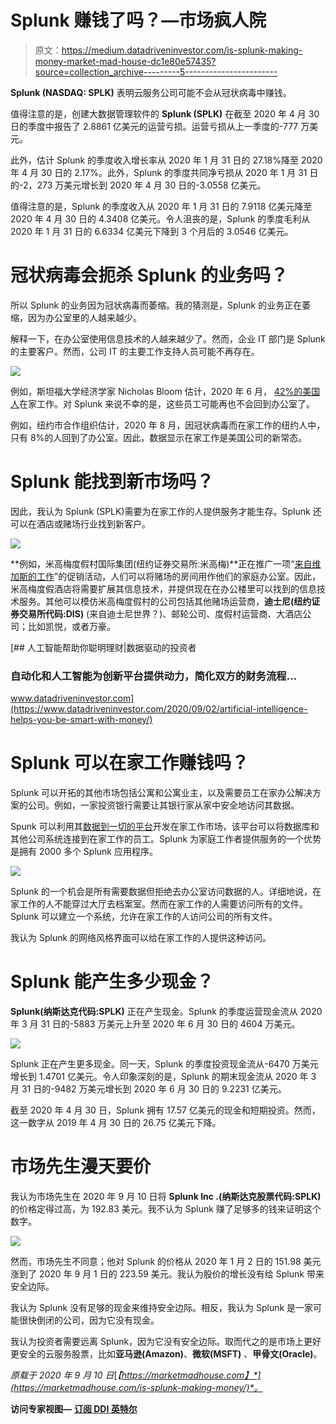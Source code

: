 # Splunk 赚钱了吗？—市场疯人院

> 原文：<https://medium.datadriveninvestor.com/is-splunk-making-money-market-mad-house-dc1e80e57435?source=collection_archive---------5----------------------->

**Splunk (NASDAQ: SPLK)** 表明云服务公司可能不会从冠状病毒中赚钱。

值得注意的是，创建大数据管理软件的 **Splunk (SPLK)** 在截至 2020 年 4 月 30 日的季度中报告了 2.8861 亿美元的运营亏损。运营亏损从上一季度的-777 万美元。

此外，估计 Splunk 的季度收入增长率从 2020 年 1 月 31 日的 27.18%降至 2020 年 4 月 30 日的 2.17%。此外，Splunk 的季度共同净亏损从 2020 年 1 月 31 日的-2，273 万美元增长到 2020 年 4 月 30 日的-3.0558 亿美元。

值得注意的是，Splunk 的季度收入从 2020 年 1 月 31 日的 7.9118 亿美元降至 2020 年 4 月 30 日的 4.3408 亿美元。令人沮丧的是，Splunk 的季度毛利从 2020 年 1 月 31 日的 6.6334 亿美元下降到 3 个月后的 3.0546 亿美元。

# 冠状病毒会扼杀 Splunk 的业务吗？

所以 Splunk 的业务因为冠状病毒而萎缩。我的猜测是，Splunk 的业务正在萎缩，因为办公室里的人越来越少。

解释一下，在办公室使用信息技术的人越来越少了。然而，企业 IT 部门是 Splunk 的主要客户。然而，公司 IT 的主要工作支持人员可能不再存在。

![](img/c0023ffbcc02fe59f80c9e2cd5a0b6fc.png)

例如，斯坦福大学经济学家 Nicholas Bloom 估计，2020 年 6 月， [42%的美国人](https://news.stanford.edu/2020/06/29/snapshot-new-working-home-economy/)在家工作。对 Splunk 来说不幸的是，这些员工可能再也不会回到办公室了。

例如，纽约市合作组织估计，2020 年 8 月，因冠状病毒而在家工作的纽约人中，只有 8%的人回到了办公室。因此，数据显示在家工作是美国公司的新常态。

# Splunk 能找到新市场吗？

因此，我认为 Splunk (SPLK)需要为在家工作的人提供服务才能生存。Splunk 还可以在酒店或赌场行业找到新客户。

![](img/95a1767514bc4714349f364f78e1a263.png)

**例如，米高梅度假村国际集团(纽约证券交易所:米高梅)**正在推广一项“[来自维加斯的工作](https://marketmadhouse.com/can-work-from-vegas-save-mgm-resorts/)”的促销活动，人们可以将赌场的房间用作他们的家庭办公室。因此，米高梅度假酒店将需要扩展其信息技术，并提供现在在办公楼里可以找到的信息技术服务。其他可以模仿米高梅度假村的公司包括其他赌场运营商，**迪士尼(纽约证券交易所代码:DIS)** (来自迪士尼世界？)、邮轮公司、度假村运营商、大酒店公司；比如凯悦，或者万豪。

[](https://www.datadriveninvestor.com/2020/09/02/artificial-intelligence-helps-you-be-smart-with-money/) [## 人工智能帮助你聪明理财|数据驱动的投资者

### 自动化和人工智能为创新平台提供动力，简化双方的财务流程…

www.datadriveninvestor.com](https://www.datadriveninvestor.com/2020/09/02/artificial-intelligence-helps-you-be-smart-with-money/) 

# Splunk 可以在家工作赚钱吗？

Splunk 可以开拓的其他市场包括公寓和公寓业主，以及需要员工在家办公解决方案的公司。例如，一家投资银行需要让其银行家从家中安全地访问其数据。

Spunk 可以利用其[数据到一切的平台](https://www.splunk.com/en_us/about-splunk.html)开发在家工作市场，该平台可以将数据库和其他公司系统连接到在家工作的员工。Splunk 为家庭工作者提供服务的一个优势是拥有 2000 多个 Splunk 应用程序。

![](img/7aa779cf6ba6d15abdec8bc9436fbb7b.png)

Splunk 的一个机会是所有需要数据但拒绝去办公室访问数据的人。详细地说，在家工作的人不能穿过大厅去档案室。然而在家工作的人需要访问所有的文件。Splunk 可以建立一个系统，允许在家工作的人访问公司的所有文件。

我认为 Splunk 的网络风格界面可以给在家工作的人提供这种访问。

# Splunk 能产生多少现金？

**Splunk(纳斯达克代码:SPLK)** 正在产生现金。Splunk 的季度运营现金流从 2020 年 3 月 31 日的-5883 万美元上升至 2020 年 6 月 30 日的 4604 万美元。

![](img/4132dc186e0fe41c79507c27604706d3.png)

Splunk 正在产生更多现金。同一天，Splunk 的季度投资现金流从-6470 万美元增长到 1.4701 亿美元。令人印象深刻的是，Splunk 的期末现金流从 2020 年 3 月 31 日的-9482 万美元增长到 2020 年 6 月 30 日的 9.2231 亿美元。

截至 2020 年 4 月 30 日，Splunk 拥有 17.57 亿美元的现金和短期投资。然而，这一数字从 2019 年 4 月 30 日的 26.75 亿美元下降。

# 市场先生漫天要价

我认为市场先生在 2020 年 9 月 10 日将 **Splunk Inc .(纳斯达克股票代码:SPLK)** 的价格定得过高，为 192.83 美元。我不认为 Splunk 赚了足够多的钱来证明这个数字。

![](img/d620009d59153651b746d5a2cb06d0c8.png)

然而，市场先生不同意；他对 Splunk 的价格从 2020 年 1 月 2 日的 151.98 美元涨到了 2020 年 9 月 1 日的 223.59 美元。我认为股价的增长没有给 Splunk 带来安全边际。

我认为 Splunk 没有足够的现金来维持安全边际。相反，我认为 Splunk 是一家可能很快倒闭的公司，因为它没有现金。

我认为投资者需要远离 Splunk，因为它没有安全边际。取而代之的是市场上更好更安全的云服务股票，比如**亚马逊(Amazon)**、**微软(MSFT)** 、**甲骨文(Oracle)**。

*原载于 2020 年 9 月 10 日*[*【https://marketmadhouse.com】*](https://marketmadhouse.com/is-splunk-making-money/)*。*

**访问专家视图—** [**订阅 DDI 英特尔**](https://datadriveninvestor.com/ddi-intel)